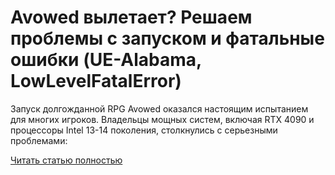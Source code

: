 # Avowed вылетает? Решаем проблемы с запуском и фатальные ошибки (UE-Alabama, LowLevelFatalError)



Запуск долгожданной RPG Avowed оказался настоящим испытанием для многих игроков. Владельцы мощных систем, включая RTX 4090 и процессоры Intel 13-14 поколения, столкнулись с серьезными проблемами:

[Читать статью полностью](https://xyberbara.com/gaming/avowed-fatal-error/)
